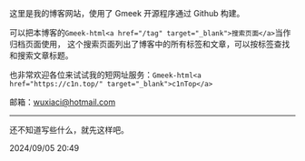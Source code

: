 这里是我的博客网站，使用了 Gmeek 开源程序通过 Github 构建。

可以把本博客的`Gmeek-html<a href="/tag" target="_blank">搜索页面</a>`当作归档页面使用，
这个搜索页面列出了博客中的所有标签和文章，可以按标签查找和搜索文章标题。

也非常欢迎各位来试试我的短网址服务：`Gmeek-html<a href="https://c1n.top/" target="_blank">c1nTop</a>`

邮箱：wuxiaci@hotmail.com

---

还不知道写些什么，就先这样吧。

2024/09/05 20:49
